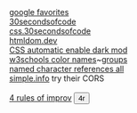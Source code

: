 

<div><a href="https://www.google.com/collections/s/list/aC4sz9C4MSG7ImIoVgGN1w/pJGl3_zBt7I" target="_blank">google favorites</a></div>

<div><a href="https://www.30secondsofcode.org/js/p/1/" target="_blank">30secondsofcode</a></div>

<div><a href="https://www.30secondsofcode.org/css/p/1/" target="_blank">css.30secondsofcode</a>
</div>

<div><a href="https://htmldom.dev/" target="_blank">htmldom.dev</a></div>

<div><a href="https://dev.to/vasanthv/use-css-to-automatically-enable-dark-mode-in-your-web-app-based-on-system-settings-2jlp" target="_blank">CSS automatic enable dark mod</a></div>

<div><a href="https://www.w3schools.com/colors/colors_names.asp" target="_blank">w3schools color names</a>~<a href="https://www.w3schools.com/colors/colors_groups.asp" target="_blank">groups</a>
</div>

<div><a href="https://html.spec.whatwg.org/multipage/named-characters.html#named-character-references" target="_blank">named character references all</a></div>

<div><a href="https://simpl.info/" target="_blank">simple.info</a> try their CORS</div>



<br>

<div>
<a href="https://zapier.com/learn/customer-support/improv-customer-support/" target="_blank">4 rules
of
improv</a>
<button onclick="dia4rules.open=!dia4rules.open;">4r</button>

<dialog id="dia4rules" onclick="this.open=false;">
<p>
4 Rules of Improv
</p>
<div>
Rule 1: Say Yes. The first rule of improvisation is AGREE. Always agree
and SAY YES. ...
</div>
<div>
Rule 2: Say Yes AND. The second rule of improvisation is not only to say
yes, but YES, AND. ...
</div>
<div>
Rule 3: Make Statements. The next rule is MAKE STATEMENTS. ...
</div>
<div>
Rule 4: There Are No Mistakes. THERE ARE NO MISTAKES, only
opportunities.
</div>

</dialog>
</div>
</div>
